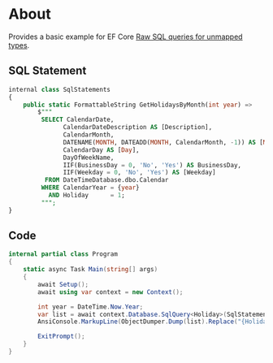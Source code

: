 ﻿# About

Provides a basic example for EF Core [Raw SQL queries for unmapped types](https://learn.microsoft.com/en-us/ef/core/what-is-new/ef-core-8.0/whatsnew#raw-sql-queries-for-unmapped-types).

## SQL Statement

```sql
internal class SqlStatements
{
    public static FormattableString GetHolidaysByMonth(int year) => 
        $"""
         SELECT CalendarDate,
               CalendarDateDescription AS [Description],
               CalendarMonth,
               DATENAME(MONTH, DATEADD(MONTH, CalendarMonth, -1)) AS [Month],
               CalendarDay AS [Day],
               DayOfWeekName,
               IIF(BusinessDay = 0, 'No', 'Yes') AS BusinessDay,
               IIF(Weekday = 0, 'No', 'Yes') AS [Weekday]
          FROM DateTimeDatabase.dbo.Calendar
         WHERE CalendarYear = {year}
           AND Holiday      = 1;
         """;
}
```

## Code


```csharp
internal partial class Program
{
    static async Task Main(string[] args)
    {
        await Setup();
        await using var context = new Context();

        int year = DateTime.Now.Year;
        var list = await context.Database.SqlQuery<Holiday>(SqlStatements.GetHolidaysByMonth(year)).ToListAsync();
        AnsiConsole.MarkupLine(ObjectDumper.Dump(list).Replace("{Holiday}", "[yellow]{[/][lightskyblue3]Holiday[/][yellow]}[/]"));

        ExitPrompt();
    }
}    
```